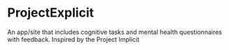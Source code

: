 # ProjectExplicit
An app/site that includes cognitive tasks and mental health questionnaires with feedback. Inspired by the Project Implicit 
